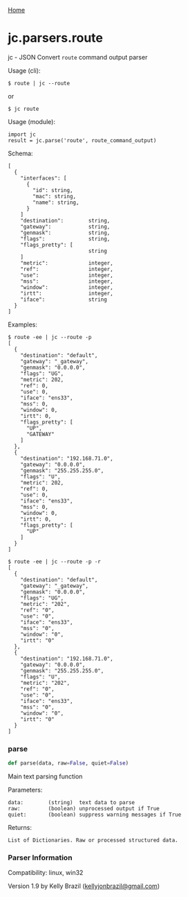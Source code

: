 [Home](https://kellyjonbrazil.github.io/jc/)
<a id="jc.parsers.route"></a>

# jc.parsers.route

jc - JSON Convert `route` command output parser

Usage (cli):

    $ route | jc --route

or

    $ jc route

Usage (module):

    import jc
    result = jc.parse('route', route_command_output)

Schema:

    [
      {
        "interfaces": [
          {
            "id": string,
            "mac": string,
            "name": string,
          }
        ]
        "destination":        string,
        "gateway":            string,
        "genmask":            string,
        "flags":              string,
        "flags_pretty": [
                              string
        ]
        "metric":             integer,
        "ref":                integer,
        "use":                integer,
        "mss":                integer,
        "window":             integer,
        "irtt":               integer,
        "iface":              string
      }
    ]

Examples:

    $ route -ee | jc --route -p
    [
      {
        "destination": "default",
        "gateway": "_gateway",
        "genmask": "0.0.0.0",
        "flags": "UG",
        "metric": 202,
        "ref": 0,
        "use": 0,
        "iface": "ens33",
        "mss": 0,
        "window": 0,
        "irtt": 0,
        "flags_pretty": [
          "UP",
          "GATEWAY"
        ]
      },
      {
        "destination": "192.168.71.0",
        "gateway": "0.0.0.0",
        "genmask": "255.255.255.0",
        "flags": "U",
        "metric": 202,
        "ref": 0,
        "use": 0,
        "iface": "ens33",
        "mss": 0,
        "window": 0,
        "irtt": 0,
        "flags_pretty": [
          "UP"
        ]
      }
    ]

    $ route -ee | jc --route -p -r
    [
      {
        "destination": "default",
        "gateway": "_gateway",
        "genmask": "0.0.0.0",
        "flags": "UG",
        "metric": "202",
        "ref": "0",
        "use": "0",
        "iface": "ens33",
        "mss": "0",
        "window": "0",
        "irtt": "0"
      },
      {
        "destination": "192.168.71.0",
        "gateway": "0.0.0.0",
        "genmask": "255.255.255.0",
        "flags": "U",
        "metric": "202",
        "ref": "0",
        "use": "0",
        "iface": "ens33",
        "mss": "0",
        "window": "0",
        "irtt": "0"
      }
    ]

<a id="jc.parsers.route.parse"></a>

### parse

```python
def parse(data, raw=False, quiet=False)
```

Main text parsing function

Parameters:

    data:        (string)  text data to parse
    raw:         (boolean) unprocessed output if True
    quiet:       (boolean) suppress warning messages if True

Returns:

    List of Dictionaries. Raw or processed structured data.

### Parser Information
Compatibility:  linux, win32

Version 1.9 by Kelly Brazil (kellyjonbrazil@gmail.com)

